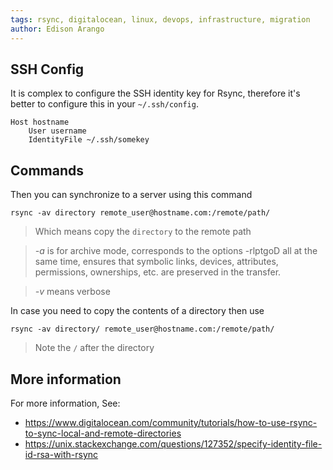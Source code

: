 ```yaml
---
tags: rsync, digitalocean, linux, devops, infrastructure, migration
author: Edison Arango
---
```


## SSH Config

It is complex to configure the SSH identity key for Rsync, therefore it's better to configure this in your `~/.ssh/config`.

```
Host hostname
    User username
    IdentityFile ~/.ssh/somekey
```

## Commands

Then you can synchronize to a server using this command
```
rsync -av directory remote_user@hostname.com:/remote/path/
```
> Which means copy the `directory` to the remote path

> *-a* is for archive mode, corresponds to the options -rlptgoD all at the same time, ensures that symbolic links, devices, attributes, permissions, ownerships, etc. are preserved in the transfer.

> *-v* means verbose

In case you need to copy the contents of a directory then use
```
rsync -av directory/ remote_user@hostname.com:/remote/path/
```
> Note the `/` after the directory

## More information

For more information, See: 
- https://www.digitalocean.com/community/tutorials/how-to-use-rsync-to-sync-local-and-remote-directories
- https://unix.stackexchange.com/questions/127352/specify-identity-file-id-rsa-with-rsync
